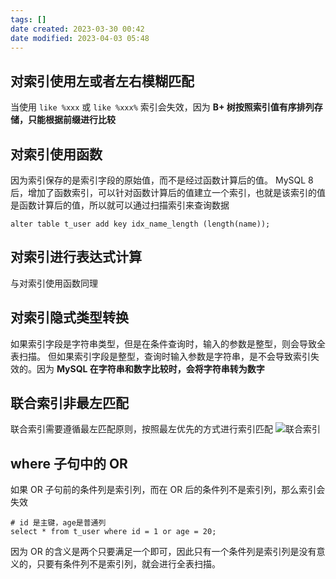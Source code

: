 ```yaml
---
tags: []
date created: 2023-03-30 00:42
date modified: 2023-04-03 05:48
---
```

 ## 对索引使用左或者左右模糊匹配
 当使用 `like %xxx` 或 `like %xxx%` 索引会失效，因为 **B+ 树按照索引值有序排列存储，只能根据前缀进行比较**

## 对索引使用函数

因为索引保存的是索引字段的原始值，而不是经过函数计算后的值。
MySQL 8 后，增加了函数索引，可以针对函数计算后的值建立一个索引，也就是该索引的值是函数计算后的值，所以就可以通过扫描索引来查询数据
```mysql
alter table t_user add key idx_name_length (length(name));
```

## 对索引进行表达式计算

与对索引使用函数同理

## 对索引隐式类型转换

如果索引字段是字符串类型，但是在条件查询时，输入的参数是整型，则会导致全表扫描。
但如果索引字段是整型，查询时输入参数是字符串，是不会导致索引失效的。因为 **MySQL 在字符串和数字比较时，会将字符串转为数字**

 ## 联合索引非最左匹配
 联合索引需要遵循最左匹配原则，按照最左优先的方式进行索引匹配
 ![联合索引](索引.md#联合索引)

## where 子句中的 OR

如果 OR 子句前的条件列是索引列，而在 OR 后的条件列不是索引列，那么索引会失效
```mysql
# id 是主键，age是普通列
select * from t_user where id = 1 or age = 20;
```
因为 OR 的含义是两个只要满足一个即可，因此只有一个条件列是索引列是没有意义的，只要有条件列不是索引列，就会进行全表扫描。